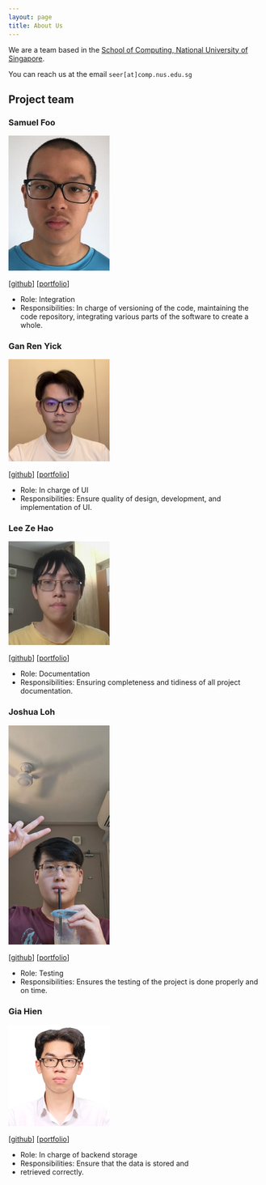 ```yaml
---
layout: page
title: About Us
---
```


We are a team based in the [School of Computing, National University of Singapore](https://www.comp.nus.edu.sg).

You can reach us at the email `seer[at]comp.nus.edu.sg`

## Project team

### Samuel Foo

<img src="images/samuelfoo.png" width="200px">

[[github](http://github.com/samuelfoo)]
[[portfolio](team/samuelfoo.md)]

- Role: Integration
- Responsibilities: In charge of versioning of the code, maintaining the code repository, integrating various parts of the software to create a whole.

### Gan Ren Yick

<img src="images/itsmenengyi.png" width="200px">

[[github](http://github.com/itsmenengyi)]
[[portfolio](team/itemenengyi.md)]

* Role: In charge of UI
* Responsibilities: Ensure quality of design, development, and implementation of UI.

### Lee Ze Hao

<img src="images/leezehao.png" width="200px">

[[github](http://github.com/leezehao)] [[portfolio](team/leezehao.md)]

* Role: Documentation
* Responsibilities: Ensuring completeness and tidiness of all project documentation.

### Joshua Loh

<img src="images/professional-procrastinat0r.png" width="200px">

[[github](http://github.com/professional-procrastinat0r)]
[[portfolio](team/professional-procrastinat0r.md)]

* Role: Testing
* Responsibilities: Ensures the testing of the project is done properly and on time.

### Gia Hien

<img src="images/mrnobody0505.png" width="200px">

[[github](http://github.com/mrnobody0505)]
[[portfolio](team/mrnobody0505)]

* Role: In charge of backend storage
* Responsibilities: Ensure that the data is stored and
* retrieved correctly.
